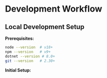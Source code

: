 # Development Workflow

## Local Development Setup

**Prerequisites:**
```bash
node --version  # v18+
npm --version   # v9+
dotnet --version # 8.0+
git --version   # 2.30+
```

**Initial Setup:**
```bash